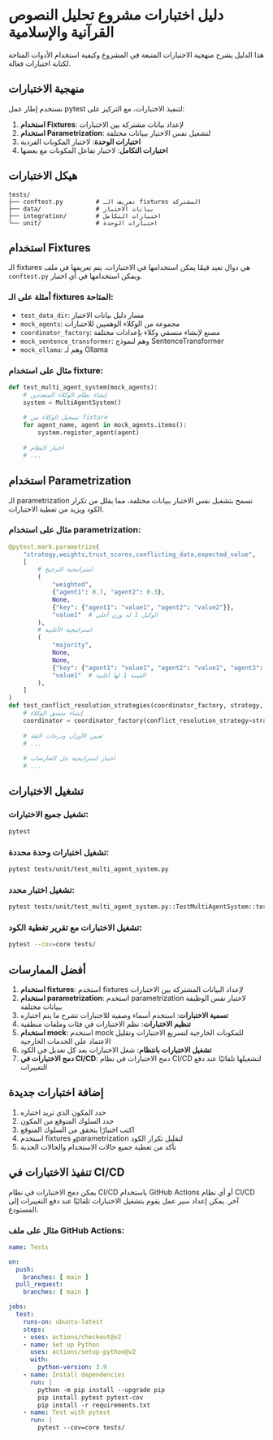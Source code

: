 # دليل اختبارات مشروع تحليل النصوص القرآنية والإسلامية

هذا الدليل يشرح منهجية الاختبارات المتبعة في المشروع وكيفية استخدام الأدوات المتاحة لكتابة اختبارات فعالة.

## منهجية الاختبارات

نستخدم إطار عمل pytest لتنفيذ الاختبارات، مع التركيز على:

1. **استخدام Fixtures**: لإعداد بيانات مشتركة بين الاختبارات
2. **استخدام Parametrization**: لتشغيل نفس الاختبار ببيانات مختلفة
3. **اختبارات الوحدة**: لاختبار المكونات الفردية
4. **اختبارات التكامل**: لاختبار تفاعل المكونات مع بعضها

## هيكل الاختبارات

```
tests/
├── conftest.py         # تعريف الـ fixtures المشتركة
├── data/               # بيانات الاختبار
├── integration/        # اختبارات التكامل
└── unit/               # اختبارات الوحدة
```

## استخدام Fixtures

الـ fixtures هي دوال تعيد قيمًا يمكن استخدامها في الاختبارات. يتم تعريفها في ملف `conftest.py` ويمكن استخدامها في أي اختبار.

### أمثلة على الـ fixtures المتاحة:

- `test_data_dir`: مسار دليل بيانات الاختبار
- `mock_agents`: مجموعة من الوكلاء الوهميين للاختبارات
- `coordinator_factory`: مصنع لإنشاء منسقي وكلاء بإعدادات مختلفة
- `mock_sentence_transformer`: وهم لنموذج SentenceTransformer
- `mock_ollama`: وهم لـ Ollama

### مثال على استخدام fixture:

```python
def test_multi_agent_system(mock_agents):
    # إنشاء نظام الوكلاء المتعددين
    system = MultiAgentSystem()
    
    # تسجيل الوكلاء من fixture
    for agent_name, agent in mock_agents.items():
        system.register_agent(agent)
    
    # اختبار النظام
    # ...
```

## استخدام Parametrization

الـ parametrization تسمح بتشغيل نفس الاختبار ببيانات مختلفة، مما يقلل من تكرار الكود ويزيد من تغطية الاختبارات.

### مثال على استخدام parametrization:

```python
@pytest.mark.parametrize(
    "strategy,weights,trust_scores,conflicting_data,expected_value",
    [
        # استراتيجية الترجيح
        (
            "weighted", 
            {"agent1": 0.7, "agent2": 0.3}, 
            None, 
            {"key": {"agent1": "value1", "agent2": "value2"}},
            "value1"  # الوكيل 1 له وزن أعلى
        ),
        # استراتيجية الأغلبية
        (
            "majority", 
            None, 
            None, 
            {"key": {"agent1": "value1", "agent2": "value1", "agent3": "value2"}},
            "value1"  # القيمة 1 لها أغلبية
        ),
    ]
)
def test_conflict_resolution_strategies(coordinator_factory, strategy, weights, trust_scores, conflicting_data, expected_value):
    # إنشاء منسق الوكلاء
    coordinator = coordinator_factory(conflict_resolution_strategy=strategy)
    
    # تعيين الأوزان ودرجات الثقة
    # ...
    
    # اختبار استراتيجية حل التعارضات
    # ...
```

## تشغيل الاختبارات

### تشغيل جميع الاختبارات:

```bash
pytest
```

### تشغيل اختبارات وحدة محددة:

```bash
pytest tests/unit/test_multi_agent_system.py
```

### تشغيل اختبار محدد:

```bash
pytest tests/unit/test_multi_agent_system.py::TestMultiAgentSystem::test_initialization
```

### تشغيل الاختبارات مع تقرير تغطية الكود:

```bash
pytest --cov=core tests/
```

## أفضل الممارسات

1. **استخدام fixtures**: استخدم fixtures لإعداد البيانات المشتركة بين الاختبارات
2. **استخدام parametrization**: استخدم parametrization لاختبار نفس الوظيفة ببيانات مختلفة
3. **تسمية الاختبارات**: استخدم أسماء وصفية للاختبارات تشرح ما يتم اختباره
4. **تنظيم الاختبارات**: نظم الاختبارات في فئات وملفات منطقية
5. **استخدام mock**: استخدم mock للمكونات الخارجية لتسريع الاختبارات وتقليل الاعتماد على الخدمات الخارجية
6. **تشغيل الاختبارات بانتظام**: شغل الاختبارات بعد كل تعديل في الكود
7. **دمج الاختبارات في CI/CD**: دمج الاختبارات في نظام CI/CD لتشغيلها تلقائيًا عند دفع التغييرات

## إضافة اختبارات جديدة

1. حدد المكون الذي تريد اختباره
2. حدد السلوك المتوقع من المكون
3. اكتب اختبارًا يتحقق من السلوك المتوقع
4. استخدم fixtures وparametrization لتقليل تكرار الكود
5. تأكد من تغطية جميع حالات الاستخدام والحالات الحدية

## تنفيذ الاختبارات في CI/CD

يمكن دمج الاختبارات في نظام CI/CD باستخدام GitHub Actions أو أي نظام CI/CD آخر. يمكن إعداد سير عمل يقوم بتشغيل الاختبارات تلقائيًا عند دفع التغييرات إلى المستودع.

### مثال على ملف GitHub Actions:

```yaml
name: Tests

on:
  push:
    branches: [ main ]
  pull_request:
    branches: [ main ]

jobs:
  test:
    runs-on: ubuntu-latest
    steps:
    - uses: actions/checkout@v2
    - name: Set up Python
      uses: actions/setup-python@v2
      with:
        python-version: 3.9
    - name: Install dependencies
      run: |
        python -m pip install --upgrade pip
        pip install pytest pytest-cov
        pip install -r requirements.txt
    - name: Test with pytest
      run: |
        pytest --cov=core tests/
```